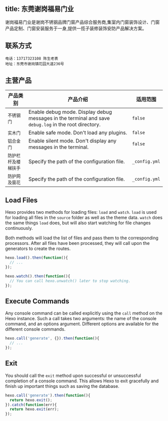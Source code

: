 title: 东莞谢岗福易门业
---
谢岗福易门业是谢岗不锈钢品牌门窗产品综合服务商,集室内门窗装饰设计、门窗产品定制、门窗安装服务于一身,提供一揽子装修装饰安防产品解决方案。

## 联系方式


``` 
电话：13717323108 陈生老表
地址：东莞市谢岗镇花园大道236号
```

## 主营产品

产品类别 | 产品介绍 | 适用范围
--- | --- | ---
`不锈钢门` | Enable debug mode. Display debug messages in the terminal and save `debug.log` in the root directory. | `false`
`实木门` | Enable safe mode. Don't load any plugins. | `false`
`铝合金门` | Enable silent mode. Don't display any messages in the terminal. | `false`
`防护栏杆及楼梯扶手` | Specify the path of the configuration file. | `_config.yml`
`防护网及窗花` | Specify the path of the configuration file. | `_config.yml`

## Load Files

Hexo provides two methods for loading files: `load` and `watch`. `load` is used for loading all files in the `source` folder as well as the theme data. `watch` does the same things `load` does, but will also start watching for file changes continuously.

Both methods will load the list of files and pass them to the corresponding processors. After all files have been processed, they will call upon the generators to create the routes.

``` js
hexo.load().then(function(){
  // ...
});

hexo.watch().then(function(){
  // You can call hexo.unwatch() later to stop watching.
});
```

## Execute Commands

Any console command can be called explicitly using the `call` method on the Hexo instance. Such a call takes two arguments: the name of the console command, and an options argument. Different options are available for the different console commands.

``` js
hexo.call('generate', {}).then(function(){
  // ...
});
```

## Exit

You should call the `exit` method upon successful or unsuccessful completion of a console command. This allows Hexo to exit gracefully and finish up important things such as saving the database.

``` js
hexo.call('generate').then(function(){
  return hexo.exit();
}).catch(function(err){
  return hexo.exit(err);
});
```
